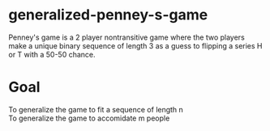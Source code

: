 # generalized-penney-s-game


Penney's game is a 2 player nontransitive game where the two players make a unique binary sequence of length 3 as a guess to flipping a series H or T with a 50-50 chance.


# Goal
To generalize the game to fit a sequence of length n  
To generalize the game to accomidate m people
